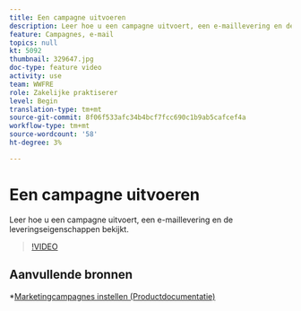 ```yaml
---
title: Een campagne uitvoeren
description: Leer hoe u een campagne uitvoert, een e-maillevering en de leveringseigenschappen bekijkt.
feature: Campagnes, e-mail
topics: null
kt: 5092
thumbnail: 329647.jpg
doc-type: feature video
activity: use
team: WWFRE
role: Zakelijke praktiserer
level: Begin
translation-type: tm+mt
source-git-commit: 8f06f533afc34b4bcf7fcc690c1b9ab5cafcef4a
workflow-type: tm+mt
source-wordcount: '58'
ht-degree: 3%

---
```


# Een campagne uitvoeren

Leer hoe u een campagne uitvoert, een e-maillevering en de leveringseigenschappen bekijkt.

>[!VIDEO](https://video.tv.adobe.com/v/329647?quality=12)

## Aanvullende bronnen

*[Marketingcampagnes instellen (Productdocumentatie)](https://experienceleague.adobe.com/docs/campaign-classic/using/orchestrating-campaigns/orchestrate-campaigns/setting-up-marketing-campaigns.html?lang=en#orchestrating-campaigns)
